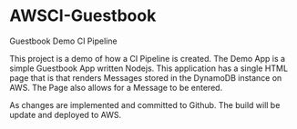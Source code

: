 # AWSCI-Guestbook
Guestbook Demo CI Pipeline

This project is a demo of how a CI Pipeline is created.
The Demo App is a simple Guestbook App written Nodejs. This application has a single HTML page that is that renders Messages stored in the DynamoDB instance on AWS. The Page also allows for a Message to be entered.

As changes are implemented and committed to Github. The build will be update and deployed to AWS.
 

